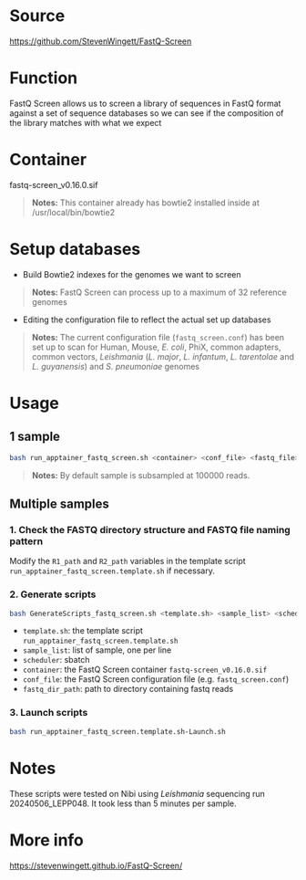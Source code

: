 # Source
https://github.com/StevenWingett/FastQ-Screen

# Function
FastQ Screen allows us to screen a library of sequences in FastQ format against a set of sequence databases so we can see if the composition of the library matches with what we expect

# Container 
fastq-screen_v0.16.0.sif
> **Notes:** This container already has bowtie2 installed inside at /usr/local/bin/bowtie2

# Setup databases
- Build Bowtie2 indexes for the genomes we want to screen
> **Notes:** FastQ Screen can process up to a maximum of 32 reference genomes
- Editing the configuration file to reflect the actual set up databases
> **Notes:** The current configuration file (`fastq_screen.conf`) has been set up to scan for Human, Mouse, *E. coli*, PhiX, common adapters, common vectors, *Leishmania* (*L. major*, *L. infantum*, *L. tarentolae* and *L. guyanensis*) and *S. pneumoniae* genomes

# Usage
## 1 sample
```bash
bash run_apptainer_fastq_screen.sh <container> <conf_file> <fastq_file>
```
> **Notes:** By default sample is subsampled at 100000 reads.

## Multiple samples
### 1. Check the FASTQ directory structure and FASTQ file naming pattern
Modify the `R1_path` and `R2_path` variables in the template script `run_apptainer_fastq_screen.template.sh` if necessary.

### 2. Generate scripts
```bash
bash GenerateScripts_fastq_screen.sh <template.sh> <sample_list> <scheduler> <container> <conf_file> <fastq_dir_path>
```
* `template.sh`: the template script `run_apptainer_fastq_screen.template.sh`
* `sample_list`: list of sample, one per line
* `scheduler`: sbatch
* `container`: the FastQ Screen container `fastq-screen_v0.16.0.sif`
* `conf_file`: the FastQ Screen configuration file (e.g. `fastq_screen.conf`)
* `fastq_dir_path`: path to directory containing fastq reads

### 3. Launch scripts
```bash
bash run_apptainer_fastq_screen.template.sh-Launch.sh
```

# Notes
These scripts were tested on Nibi using *Leishmania* sequencing run 20240506_LEPP048. It took less than 5 minutes per sample.

# More info
https://stevenwingett.github.io/FastQ-Screen/
